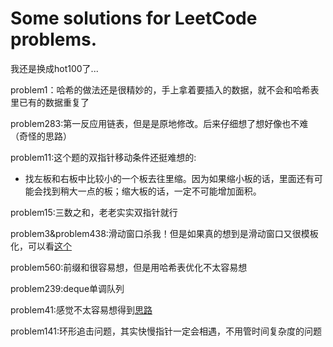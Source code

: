 # Some solutions for LeetCode problems.
我还是换成hot100了...

problem1：哈希的做法还是很精妙的，手上拿着要插入的数据，就不会和哈希表里已有的数据重复了

problem283:第一反应用链表，但是是原地修改。后来仔细想了想好像也不难（奇怪的思路）

problem11:这个题的双指针移动条件还挺难想的:

+ 找左板和右板中比较小的一个板去往里缩。因为如果缩小板的话，里面还有可能会找到稍大一点的板；缩大板的话，一定不可能增加面积。

problem15:三数之和，老老实实双指针就行

problem3&problem438:滑动窗口杀我！但是如果真的想到是滑动窗口又很模板化，可以看[这个](https://leetcode.cn/problems/find-all-anagrams-in-a-string/solutions/9749/hua-dong-chuang-kou-tong-yong-si-xiang-jie-jue-zi-/?envType=study-plan-v2&envId=top-100-liked)

problem560:前缀和很容易想，但是用哈希表优化不太容易想

problem239:deque单调队列

problem41:感觉不太容易想得到[思路](https://leetcode.cn/problems/first-missing-positive/solutions/304743/que-shi-de-di-yi-ge-zheng-shu-by-leetcode-solution/?envType=study-plan-v2&envId=top-100-liked)

problem141:环形追击问题，其实快慢指针一定会相遇，不用管时间复杂度的问题
